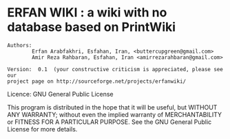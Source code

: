 # ERFAN WIKI : a wiki with no database based on PrintWiki
 
    Authors: 
			Erfan Arabfakhri, Esfahan, Iran, <buttercupgreen@gmail.com>
			Amir Reza Rahbaran, Esfahan, Iran <amirrezarahbaran@gmail.com>
 
    Version:  0.1  (your constructive criticism is appreciated, please see our
    project page on http://sourceforge.net/projects/erfanwiki/
 
   Licence:  GNU General Public License

   This program is distributed in the hope that it will be useful,
   but WITHOUT ANY WARRANTY; without even the implied warranty of
   MERCHANTABILITY or FITNESS FOR A PARTICULAR PURPOSE.  See the
   GNU General Public License for more details.